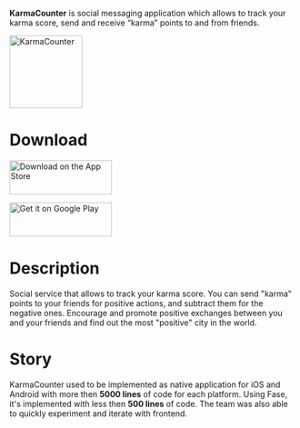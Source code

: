 **KarmaCounter** is social messaging application which allows to track your karma score, send and receive “karma” points to and from friends.

<img alt='KarmaCounter' src='../images/examples/KC - square - 1024x1024 - resized.png' width='128' height='128'>

# Download

<a href='https://itunes.apple.com/us/app/karmacounter/id1242742105?ls=1&mt=8'><img alt='Download on the App Store' src='../images/examples/Download_on_the_App_Store_Badge_US-UK_RGB_blk_092917.svg' width='180' height='60'></a>

<a href='https://play.google.com/store/apps/details?id=com.karmacounter'><img alt='Get it on Google Play' src='../images/examples/google-play-badge.png' width='180' height='60'></a>

# Description

Social service that allows to track your karma score. You can send "karma" points to your friends for positive actions,
and subtract them for the negative ones. Encourage and promote positive exchanges between you and your friends and find
out the most "positive" city in the world.

# Story

KarmaCounter used to be implemented as native application for iOS and Android with more then **5000 lines** of code for
each platform. Using Fase, it's implemented with less then **500 lines** of code. The team was also able to quickly
experiment and iterate with frontend.